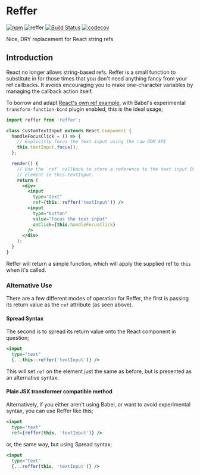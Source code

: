 # Reffer
[![npm](https://img.shields.io/npm/v/reffer.svg?maxAge=2592000)](https://www.npmjs.com/package/reffer) ![reffer](https://img.shields.io/npm/l/reffer.svg?maxAge=2592000)  [![Build Status](https://travis-ci.org/ticky/reffer.svg?branch=develop)](https://travis-ci.org/ticky/reffer) [![codecov](https://codecov.io/gh/ticky/reffer/branch/develop/graph/badge.svg)](https://codecov.io/gh/ticky/reffer)

Nice, DRY replacement for React string refs

## Introduction

React no longer allows string-based refs. Reffer is a small function to substitute in for those times that you don't need anything fancy from your ref callbacks. It avoids encouraging you to make one-character variables by managing the callback action itself.

To borrow and adapt [React's own ref example](https://facebook.github.io/react/docs/refs-and-the-dom.html#the-ref-callback-attribute), with Babel's experimental `transform-function-bind` plugin enabled, this is the ideal usage;

```jsx
import reffer from 'reffer';

class CustomTextInput extends React.Component {
  handleFocusClick = () => {
    // Explicitly focus the text input using the raw DOM API
    this.textInput.focus();
  };

  render() {
    // Use the `ref` callback to store a reference to the text input DOM
    // element in this.textInput.
    return (
      <div>
        <input
          type="text"
          ref={this::reffer('textInput')} />
        <input
          type="button"
          value="Focus the text input"
          onClick={this.handleFocusClick}
        />
      </div>
    );
  }
}
```

Reffer will return a simple function, which will apply the supplied ref to `this` when it's called.

### Alternative Use

There are a few different modes of operation for Reffer, the first is passing its return value as the `ref` attribute (as seen above).

#### Spread Syntax

The second is to spread its return value onto the React component in question;

```jsx
<input
  type="text"
  {...this::reffer('textInput')} />
```

This will set `ref` on the element just the same as before, but is presented as an alternative syntax.

#### Plain JSX transformer compatible method

Alternatively, if you either aren't using Babel, or want to avoid experimental syntax, you can use Reffer like this;

```jsx
<input
  type="text"
  ref={reffer(this, 'textInput')} />
```

or, the same way, but using Spread syntax;

```jsx
<input
  type="text"
  {...reffer(this, 'textInput')} />
```
